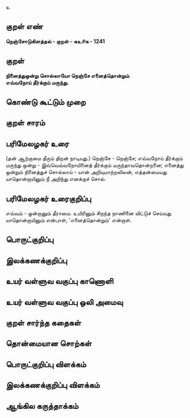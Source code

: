 உ

## குறள் எண் 

**நெஞ்சோடுகிளத்தல் - குறள் - கஉ௪க - 1241**

## குறள் 

**நினைத்துஒன்று சொல்லாயோ நெஞ்சே எனைத்தொன்றும்  
எவ்வநோய் தீர்க்கும் மருந்து.**

## கொண்டு கூட்டும் முறை


## குறள் சாரம் 


## பரிமேலழகர் உரை

(தன் ஆற்றாமை தீரும் திறன் நாடியது.) நெஞ்சே - நெஞ்சே; எவ்வநோய் தீர்க்கும் மருந்து ஒன்று - இவ்வெவ்வநோயினைத் தீர்க்கும் மருந்தாவதொன்றனை; எனைத்து ஒன்றும் நினைத்துச் சொல்லாய் - யான் அறியுமாற்றலிலன், எத்தன்மையது யாதொன்றாயினும் நீ அறிந்து எனக்குச் சொல்.

## பரிமேலழகர் உரைகுறிப்பு   

எவ்வம் - ஒன்றானும் தீராமை. உயிரினும் சிறந்த நாணினை விட்டுச் செய்வது யாதொன்றாயினும் என்பாள், 'எனைத்தொன்றும்' என்றாள்.

## பொருட்குறிப்பு 


## இலக்கணக்குறிப்பு  


## உயர் வள்ளுவ வகுப்பு காணொளி


## உயர் வள்ளுவ வகுப்பு ஒலி அமைவு 

 
## குறள் சார்ந்த கதைகள் 


## தொன்மையான சொற்கள்


## பொருட்குறிப்பு விளக்கம்


## இலக்கணக்குறிப்பு விளக்கம்


## ஆங்கில கருத்தாக்கம் 


